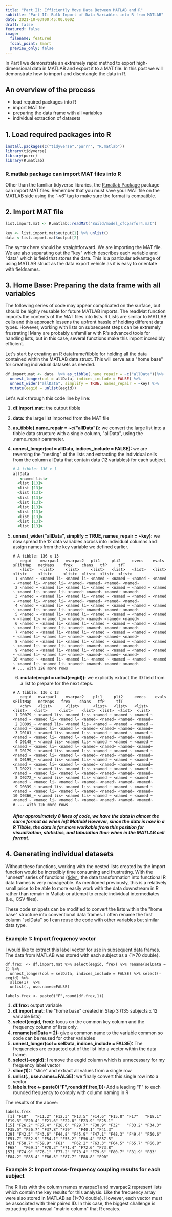 ```yaml
---
title: "Part II: Efficiently Move Data Between MATLAB and R"
subtitle: "Part II: Bulk Import of Data Variables into R from MATLAB"
date: 2021-10-03T00:45:00.000Z
draft: false
featured: false
image:
  filename: featured
  focal_point: Smart
  preview_only: false
---
```

In Part I we demonstrate an extremely rapid method to export high-dimensional data in MATLAB and export it to a MAT file. In this post we will demonstrate how to import and disentangle the data in R.

## An overview of the process

* load required packages into R
* import MAT file
* preparing the data frame with all variables
* individual extraction of datasets

## 1. Load required packages into R

```r
install.packages(c("tidyverse","purrr", "R.matlab"))
library(tidyverse)
library(purrr)
library(R.matlab)
```

### R.matlab package can import MAT files into R

Other than the familiar tidyverse libraries, the [R.matlab Package](https://github.com/HenrikBengtsson/R.matlab) package can import MAT files. Remember that you must save your MAT file on the MATLAB side using the '-v6' tag to make sure the format is compatible. 

## 2. Import MAT file

```R
list.import.mat <- R.matlab::readMat("Build/model_cfcparfor4.mat") 

key <- list.import.mat$output[1] %>% unlist()
data <-list.import.mat$output[2]
```

The syntax here should be straightforward. We are importing the MAT file. We are also separating out the "key" which describes each variable and "data" which is field that stores the data. This is a particular advantage of using MATLAB struct as the data export vehicle as it is easy to orientate with fieldnames.

## 3. Home Base: Preparing the data frame with all variables

The following series of code may appear complicated on the surface, but should be highly reusable for future MATLAB imports. The readMat function imports the contents of the MAT files into lists. R Lists are similar to MATLAB cells and this approach lessens the upfront hassle of holding different data types. However, working with lists on subsequent steps can be extremely frustrating! Many are probably unfamiliar with R's advanced tools for handling lists, but in this case, several functions make this import incredibly efficient. 

Let's start by creating an R dataframe/tibble for holding all the data contained within the MATLAB data struct. This will serve as a "home base" for creating individual datasets as needed.

```R
df.import.mat <- data  %>% as_tibble(.name_repair = ~c("allData"))%>% 
  unnest_longer(col = allData, indices_include = FALSE) %>%
  unnest_wider("allData", simplify = TRUE, names_repair = ~key) %>% 
  mutate(eegid = unlist(eegid))
```

Let's walk through this code line by line:

1. **df.import.mat:**  the output tibble   
2. **data:** the large list imported from the MAT file
3. **as_tibble(.name_repair = ~c("allData")):** we convert the large list into a tibble data structure with a single column, "allData", using the .name_repair parameter.
4. **unnest_longer(col = allData, indices_include = FALSE):** we are reversing the "nesting" of the lists and extracting the individual cells from the column allData that contain data (12 variables) for each subject. 

   ```coffeescript
   # A tibble: 136 x 1
   allData     
      <named list>
     <list [13]> 
     <list [13]> 
     <list [13]> 
     <list [13]> 
     <list [13]> 
     <list [13]> 
     <list [13]> 
     <list [13]> 
     <list [13]> 
     <list [13]> 
   ```
5. **unnest_wider("allData", simplify = TRUE, names_repair = ~key):** we now spread the 12 data variables across into individual columns and assign names from the key variable we defined earlier.

   ```
   # A tibble: 136 x 13
      eegid    mvarpac1   mvarpac2   pli1     pli2     evecs    evals    sFiltMap   netMaps    frex    chans   tfP     tfT    
      <list>   <list>     <list>     <list>   <list>   <list>   <list>   <list>     <list>     <list>  <list>  <list>  <list> 
    1 <named ~ <named li~ <named li~ <named ~ <named ~ <named ~ <named ~ <named li~ <named li~ <named~ <named~ <named~ <named~
    2 <named ~ <named li~ <named li~ <named ~ <named ~ <named ~ <named ~ <named li~ <named li~ <named~ <named~ <named~ <named~
    3 <named ~ <named li~ <named li~ <named ~ <named ~ <named ~ <named ~ <named li~ <named li~ <named~ <named~ <named~ <named~
    4 <named ~ <named li~ <named li~ <named ~ <named ~ <named ~ <named ~ <named li~ <named li~ <named~ <named~ <named~ <named~
    5 <named ~ <named li~ <named li~ <named ~ <named ~ <named ~ <named ~ <named li~ <named li~ <named~ <named~ <named~ <named~
    6 <named ~ <named li~ <named li~ <named ~ <named ~ <named ~ <named ~ <named li~ <named li~ <named~ <named~ <named~ <named~
    7 <named ~ <named li~ <named li~ <named ~ <named ~ <named ~ <named ~ <named li~ <named li~ <named~ <named~ <named~ <named~
    8 <named ~ <named li~ <named li~ <named ~ <named ~ <named ~ <named ~ <named li~ <named li~ <named~ <named~ <named~ <named~
    9 <named ~ <named li~ <named li~ <named ~ <named ~ <named ~ <named ~ <named li~ <named li~ <named~ <named~ <named~ <named~
   10 <named ~ <named li~ <named li~ <named ~ <named ~ <named ~ <named ~ <named li~ <named li~ <named~ <named~ <named~ <named~
   # ... with 126 more rows
   ```

   6. **mutate(eegid = unlist(eegid)):** we explicitly extract the ID field from a list to prepare for the next steps.

   ```
   # A tibble: 136 x 13
      eegid   mvarpac1    mvarpac2    pli1     pli2     evecs    evals    sFiltMap   netMaps   frex    chans   tfP     tfT    
      <chr>   <list>      <list>      <list>   <list>   <list>   <list>   <list>     <list>    <list>  <list>  <list>  <list> 
    1 D0079_~ <named lis~ <named lis~ <named ~ <named ~ <named ~ <named ~ <named li~ <named l~ <named~ <named~ <named~ <named~
    2 D0099_~ <named lis~ <named lis~ <named ~ <named ~ <named ~ <named ~ <named li~ <named l~ <named~ <named~ <named~ <named~
    3 D0101_~ <named lis~ <named lis~ <named ~ <named ~ <named ~ <named ~ <named li~ <named l~ <named~ <named~ <named~ <named~
    4 D0148_~ <named lis~ <named lis~ <named ~ <named ~ <named ~ <named ~ <named li~ <named l~ <named~ <named~ <named~ <named~
    5 D0179_~ <named lis~ <named lis~ <named ~ <named ~ <named ~ <named ~ <named li~ <named l~ <named~ <named~ <named~ <named~
    6 D0199_~ <named lis~ <named lis~ <named ~ <named ~ <named ~ <named ~ <named li~ <named l~ <named~ <named~ <named~ <named~
    7 D0221_~ <named lis~ <named lis~ <named ~ <named ~ <named ~ <named ~ <named li~ <named l~ <named~ <named~ <named~ <named~
    8 D0272_~ <named lis~ <named lis~ <named ~ <named ~ <named ~ <named ~ <named li~ <named l~ <named~ <named~ <named~ <named~
    9 D0339_~ <named lis~ <named lis~ <named ~ <named ~ <named ~ <named ~ <named li~ <named l~ <named~ <named~ <named~ <named~
   10 D0366_~ <named lis~ <named lis~ <named ~ <named ~ <named ~ <named ~ <named li~ <named l~ <named~ <named~ <named~ <named~
   # ... with 126 more rows
   ```

   ##### After approximately 8 lines of code, we have the data in almost the same format as when left Matlab! However, since the data is now in a R Tibble, the data is far more workable from this position for visualization, statistics, and tabulation than when in the MATLAB cell format. 

## 4. Generating individual datasets

Without these functions, working with the nested lists created by the import function would be incredibly time consuming and frustrating. With the "unnest" series of functions ([tidyr ](https://tidyr.tidyverse.org/reference/nest.html), the data transformation into functional R data frames is very manageable. As mentioned previously, this is a relatively small price to be able to more easily work with the data downstream in R rather than remain in Matlab or attempt to create individual intermediates (i.e., CSV files). 

These code snippets can be modified to convert the lists within the "home base" structure into conventional data frames. I often rename the first column "selData" so I can reuse the code with other variables but similar data type.

### Example 1: Import frequency vector

I would like to extract this label vector for use in subsequent data frames. The data from MATLAB was stored with each subject as a {1×70 double}. 

```terra
df.frex  <- df.import.mat %>% select(eegid, frex) %>% rename(selData = 2) %>%
  unnest_longer(col = selData, indices_include = FALSE) %>% select(-eegid) %>%
  slice(1)  %>% 
  unlist(., use.names=FALSE)

labels.frex <- paste0("F",round(df.frex,1))
```

1. **df.frex:** output variable
2. **df.import.mat:** the "home base" created in Step 3 (135 subjects x 12 variable lists)
3. **select(eegid, frex):** focus on the common key column and the frequency column of lists only.
4. **rename(selData = 2):** give a common name to the variable common so code can be reused for other variables
5. **unnest_longer(col = selData, indices_include = FALSE):** The frequencies are extracted out of the list into a vector within the data frame.
6. **select(-eegid):** I remove the eegid column which is unnecessary for my frequency label vector
7. **slice(1):** I "slice" and extract all values from a single row
8. **unlist(., use.names=FALSE):** we finally convert this single row into a vector
9. **labels.frex <- paste0("F",round(df.frex,1)):** Add a leading "F" to each rounded frequency to comply with column naming in R

The results of the above:

```
labels.frex
 [1] "F10"   "F11.2" "F12.3" "F13.5" "F14.6" "F15.8" "F17"   "F18.1" "F19.3" "F20.4" "F21.6" "F22.8" "F23.9" "F25.1"
[15] "F26.2" "F27.4" "F28.6" "F29.7" "F30.9" "F32"   "F33.2" "F34.3" "F35.5" "F36.7" "F37.8" "F39"   "F40.1" "F41.3"
[29] "F42.5" "F43.6" "F44.8" "F45.9" "F47.1" "F48.3" "F49.4" "F50.6" "F51.7" "F52.9" "F54.1" "F55.2" "F56.4" "F57.5"
[43] "F58.7" "F59.9" "F61"   "F62.2" "F63.3" "F64.5" "F65.7" "F66.8" "F68"   "F69.1" "F70.3" "F71.4" "F72.6" "F73.8"
[57] "F74.9" "F76.1" "F77.2" "F78.4" "F79.6" "F80.7" "F81.9" "F83"   "F84.2" "F85.4" "F86.5" "F87.7" "F88.8" "F90"  
```

### Example 2: Import cross-frequency coupling results for each subject 

The R lists with the column names mvarpac1 and mvarpac2 represent lists which contain the key results for this analysis. Like the frequency array were also stored in MATLAB as {1×70 double}. However, each vector must be associated with their paired ID. In this case, the biggest challenge is extracting the unusual "matrix-column" that R creates.